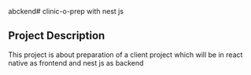 abckend# clinic-o-prep with nest js 
## Project Description 
This project is about preparation of a client project which will be in react native as frontend and nest js as backend

